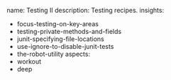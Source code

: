 name: Testing II
description: Testing recipes.
insights:
  - focus-testing-on-key-areas
  - testing-private-methods-and-fields
  - junit-specifying-file-locations
  - use-ignore-to-disable-junit-tests
  - the-robot-utility
aspects:
  - workout
  - deep
 
